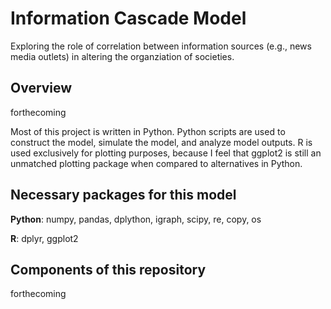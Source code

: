 # Information Cascade Model 
Exploring the role of correlation between information sources (e.g., news media outlets) in altering the organziation of societies. 

## Overview
forthecoming

Most of this project is written in Python. Python scripts are used to construct the model, simulate the model, and analyze model outputs. R is used exclusively for plotting purposes, because I feel that ggplot2 is still an unmatched plotting package when compared to alternatives in Python.

## Necessary packages for this model
**Python**: numpy, pandas, dplython, igraph, scipy, re, copy, os

**R**: dplyr, ggplot2

## Components of this repository
forthecoming